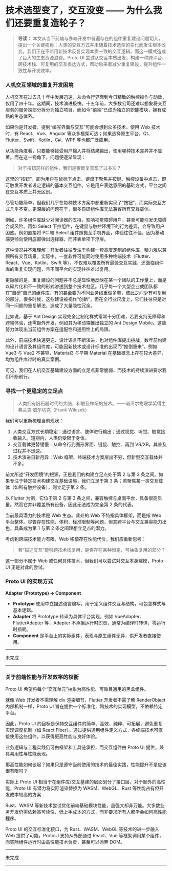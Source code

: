 # 技术选型变了，交互没变 —— 为什么我们还要重复造轮子？

> **导读：** 本文从当下前端与多端开发中普遍存在的组件重复建设问题切入，提出一个关键视角：人类的交互方式并未随着技术选型的变化而发生根本改变。我们正在不断用新技术反复实现本质一致的交互逻辑，而这一模式造成了巨大的生态资源浪费。Proto UI 尝试从交互本质出发，构建一种跨平台、跨技术栈、可复用的交互表达方式，帮助后来者减少重复建设，提升组件一致性与开发效率。

### 人机交互领域的重复开发困境

人机交互在过去几十年中发展迅速，从命令行界面到今日精致的触控操作与动效，仅用了四十年。这期间，技术演进极快。十五年前，大多数公司还难以想象将交互服务的服务端部分拆分为独立项目，而如今“前端”已成为独立的职能模块，拥有成熟的生态体系。

如果你是开发者，提到“编写界面与交互”可能会想到众多技术。使用 Web 技术时，有 React、Vue、Angular 等众多框架可选；如果选择原生平台，Qt、Flutter、Swift、Kotlin、C#、WPF 等也都广泛应用。

从功能角度看，只要能够接受用户输入并将结果输出，使用哪种技术差异并不显著。而在这一视角下，问题便逐渐显现：

> 对于按钮这样的组件，我们是否反复实现了过多次？

这里的“按钮”，即为用户在鼠标下点击、键盘下聚焦并按键、触控设备中点击，即可触发开发者设定逻辑的基本交互组件。它是用户表达意图的基础方式，平台之间在交互本质上并无区别。

尽管功能简单，但我们几乎在每种技术方案中都重新实现了“按钮”，而实际交互方式几乎不变。更深层的问题在于，很多自研组件库无法兼容所有交互载体。

例如，许多组件库缺少对阅读器的支持，影响视觉障碍用户，甚至可能引发无障碍合规风险。再如 Select 下拉组件，在键鼠与触控环境下的行为差异，会导致用户困惑。例如直接将 PC 端 Select 组件照搬至手机界面，体验往往不佳，因为移动端更倾向使用底部弹出选择器，而非表单项下浮层。

这种情况并不难理解：开发者往往专注于构建一套高度定制的组件库，精力难以兼顾所有交互场景。实际中，一套软件可能同时使用多种终端技术（Flutter、React、Vue、Kotlin、Swift 等），不仅难以覆盖所有最佳交互实践，还面临组件库的重复实现问题，且不同平台的实现往往难以复用。

更隐蔽的是，重复建设的问题并不总是显性地反映在某一个团队的工作量上，而是以碎片化和不一致的形式渗透到整个技术社区。几乎每一个大型企业或团队都在“自研”自己的组件库，有的甚至要为不同业务线重做多套，彼此之间少有可复用的部分。很多时候，这些建设被视作“创新”，但在全行业尺度上，它们往往只是对同一问题的重复解法，造成了大量隐性冗余。

比如说，基于 Ant Design 实现完全定制化样式常常十分困难，若要支持无障碍和跨端体验，还需额外开发，例如其为移动端推出独立的 Ant Design Mobile。这些努力体现出当前组件方案在适配性和通用性上的局限。

此外，前端技术快速更迭、设计语言不断演进，也对组件库提出挑战。数年前构建的设计语言及其组件库，可能因新技术或设计标准的出现而“推倒重来”。例如 Vue3 与 Vue2 不兼容，Material3 与早期 Material 在基础概念上存在较大差异，均为组件库过时的真实案例。

可见，我们在人机交互基础建设方面的立足点非常脆弱，而技术的持续演进要求我们不断前行。

### 寻找一个更稳定的立足点

> 人类拥有旧石器时代的大脑，和触及神坛的技术。——诺贝尔物理学奖得主 弗兰克·威尔切克（Frank Wilczek）

我们可以重新梳理当前现状：

1. 人类交互方式长期稳定：通过语言、肢体进行输出；通过视觉、听觉、触觉接收输入。短期内，人类仍受限于身体。
2. 交互载体更替缓慢：从命令行到图形界面、键鼠、触控、再到 VR/XR，其普及过程并不迅速。
3. 技术演进日新月异：Web 框架、终端技术方案层出不穷，但新型交互载体并不多。

前文所述“开发困境”的根源，正是我们的构建立足点处于第 2 与第 3 条之间。如果专注于特定技术构建交互基础设施，我们立足于第 3 条；若聚焦某一类交互载体（如所有触控设备），则立足于第 2 条。

以 Flutter 为例，它位于第 2 与第 3 条之间，兼容触控与桌面平台，具备很高质量。然而它并非覆盖所有设备，因此无法成为完全第 2 条的代表。

当前最具潜力的技术是 Web 生态。此处的 Web 不特指具体框架，而是指 Web 平台整体。尽管存在性能、体积、标准限制等问题，但其跨平台与交互兼容能力出色，具备成为第 1 与第 2 条之间理想立足点的潜力。

考虑到跨端技术能力有限，Web 移植存在性能代价，我们应重新思考：

> 若“描述交互”能够跨技术栈复用，是否存在某种恒定、可抽象复用的部分？

这一部分不属于 Web 或任何具体技术，但我们可以尝试对交互本身建模，Proto UI 正是对此的尝试。

### Proto UI 的实现方式

**Adapter (Prototype) → Component**

- **Prototype** 使用中立描述语言编写，用于定义组件交互与结构，可包含样式与基本逻辑。
- **Adapter** 将 Prototype 转译为具体平台实现，例如 VueAdapter、FlutterAdapter 等，Adapter 不承担运行时职责，通常为编译时转译，零运行时损耗。
- **Component** 是平台上的实际组件，表现与原生组件无异，供开发者直接使用。

---

未完成

---

### 关于前端性能与开发效率的权衡

Proto UI 希望将每个“交互单元”抽象为高性能、可靠且通用的黑盒组件。

就像 Web 开发者不需理解 div 渲染细节，Flutter 开发者不需了解 RenderObject 内部机制一样，Proto UI 旨在提供一个标准化、跨技术的实现模型，不依赖特定平台。

因此，Proto UI 的目标是保持交互组件的简单、高效、纯粹、可拓展，避免重复实现调度机制（如 React Fiber）。通过提供通用组件定义方式，各终端技术可直接使用这些组件，以获得更高性能与良好体验。

业务逻辑与工程实践仍可由框架和工具链承担，而交互组件由 Proto UI 提供，兼具易用性与性能表现。

那高性能如何谈起？如果只是遵守当前使用的技术的最佳实践，性能提升不是应该很有限吗？

实际上 Proto UI 相当于在组件库/交互基建的层面划分了接口层，对于额外的高性能，Proto UI 有潜力将实际渲染替换为 WASM、WebGL、Rust 等性能占有但开发成本较高的方案

Rust、WASM 等新技术尝试优化前端基础模块性能，虽强大却非万能。大多数业务开发仍需依赖高可读性、低上手成本的方式，而非要求所有人都学会如何高性能程序。

Proto UI 的交互标准化接口，为 Rust、WASM、WebGL 等技术的进一步融入 Web 提供了可能，ProtoUI 支持从外部通过 React、Vue 等框架调用某个组件，而实际组件运行时由高性能技术负责，甚至可以抛弃 DOM。

---

未完成

---
